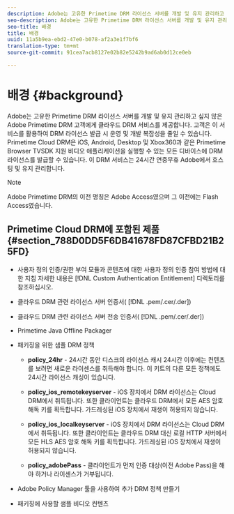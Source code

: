 ```yaml
---
description: Adobe는 고유한 Primetime DRM 라이선스 서버를 개발 및 유지 관리하고 싶지 않은 Adobe Primetime DRM 고객에게 클라우드 DRM 서비스를 제공합니다. 고객은 이 서비스를 활용하여 DRM 라이선스 발급 시 운영 및 개발 복잡성을 줄일 수 있습니다. Primetime Cloud DRM은 iOS, Android, Desktop 및 Xbox360과 같은 Primetime Browser TVSDK 지원 비디오 애플리케이션을 실행할 수 있는 모든 디바이스에 DRM 라이선스를 발급할 수 있습니다. 이 DRM 서비스는 24시간 연중무휴 Adobe에서 호스팅 및 유지 관리합니다.
seo-description: Adobe는 고유한 Primetime DRM 라이선스 서버를 개발 및 유지 관리하고 싶지 않은 Adobe Primetime DRM 고객에게 클라우드 DRM 서비스를 제공합니다. 고객은 이 서비스를 활용하여 DRM 라이선스 발급 시 운영 및 개발 복잡성을 줄일 수 있습니다. Primetime Cloud DRM은 iOS, Android, Desktop 및 Xbox360과 같은 Primetime Browser TVSDK 지원 비디오 애플리케이션을 실행할 수 있는 모든 디바이스에 DRM 라이선스를 발급할 수 있습니다. 이 DRM 서비스는 24시간 연중무휴 Adobe에서 호스팅 및 유지 관리합니다.
seo-title: 배경
title: 배경
uuid: 11a5b9ea-ebd2-47e0-b078-af2a3e1f7bf6
translation-type: tm+mt
source-git-commit: 91cea7acb8127e02b82e5242b9ad6ab0d12ce0eb

---
```



# 배경 {#background}

Adobe는 고유한 Primetime DRM 라이선스 서버를 개발 및 유지 관리하고 싶지 않은 Adobe Primetime DRM 고객에게 클라우드 DRM 서비스를 제공합니다. 고객은 이 서비스를 활용하여 DRM 라이선스 발급 시 운영 및 개발 복잡성을 줄일 수 있습니다. Primetime Cloud DRM은 iOS, Android, Desktop 및 Xbox360과 같은 Primetime Browser TVSDK 지원 비디오 애플리케이션을 실행할 수 있는 모든 디바이스에 DRM 라이선스를 발급할 수 있습니다. 이 DRM 서비스는 24시간 연중무휴 Adobe에서 호스팅 및 유지 관리합니다.

>[!NOTE]
>
>Adobe Primetime DRM의 이전 명칭은 Adobe Access였으며 그 이전에는 Flash Access였습니다.

## Primetime Cloud DRM에 포함된 제품 {#section_788D0DD5F6DB41678FD87CFBD21B25FD}

* 사용자 정의 인증/권한 부여 모듈과 콘텐츠에 대한 사용자 정의 인증 참여 방법에 대한 지침 자세한 내용은 [!DNL Custom Authentication Entitlement] 디렉토리를 참조하십시오.
* 클라우드 DRM 관련 라이선스 서버 인증서( [!DNL .pem/.cer/.der])

* 클라우드 DRM 관련 라이선스 서버 전송 인증서( [!DNL .pem/.cer/.der])

* Primetime Java Offline Packager
* 패키징을 위한 샘플 DRM 정책

   * **policy_24hr** - 24시간 동안 디스크의 라이선스 캐시 24시간 이후에는 컨텐츠를 보려면 새로운 라이센스를 취득해야 합니다. 이 키트의 다른 모든 정책에도 24시간 라이선스 캐싱이 있습니다.
   * **policy_ios_remotekeyserver** - iOS 장치에서 DRM 라이선스는 Cloud DRM에서 취득됩니다. 또한 클라이언트는 클라우드 DRM에서 모든 AES 암호 해독 키를 획득합니다. 가드레싱된 iOS 장치에서 재생이 허용되지 않습니다.

   * **policy_ios_localkeyserver** - iOS 장치에서 DRM 라이선스는 Cloud DRM에서 취득됩니다. 또한 클라이언트는 클라우드 DRM 대신 로컬 HTTP 서버에서 모든 HLS AES 암호 해독 키를 획득합니다. 가드레싱된 iOS 장치에서 재생이 허용되지 않습니다.

   * **policy_adobePass** - 클라이언트가 먼저 인증 대상(이전 Adobe Pass)을 해야 하거나 라이센스가 거부됩니다.

* Adobe Policy Manager 툴을 사용하여 추가 DRM 정책 만들기
* 패키징에 사용할 샘플 비디오 컨텐츠

